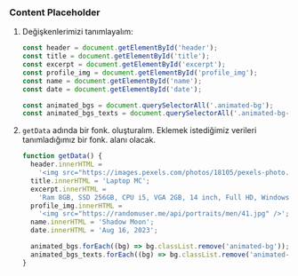 ### Content Placeholder

1. Değişkenlerimizi tanımlayalım:
    
    ```jsx
    const header = document.getElementById('header');
    const title = document.getElementById('title');
    const excerpt = document.getElementById('excerpt');
    const profile_img = document.getElementById('profile_img');
    const name = document.getElementById('name');
    const date = document.getElementById('date');
    
    const animated_bgs = document.querySelectorAll('.animated-bg');
    const animated_bgs_texts = document.querySelectorAll('.animated-bg-text');
    ```
    
2. `getData` adında bir fonk. oluşturalım. Eklemek istediğimiz verileri tanımladığımız bir fonk. alanı olacak.
    
    ```jsx
    function getData() {
      header.innerHTML =
        '<img src="https://images.pexels.com/photos/18105/pexels-photo.jpg?auto=compress&cs=tinysrgb&w=1260&h=750&dpr=1"/>';
      title.innerHTML = 'Laptop MC';
      excerpt.innerHTML =
        'Ram 8GB, SSD 256GB, CPU i5, VGA 2GB, 14 inch, Full HD, Windows 10';
      profile_img.innerHTML =
        '<img src="https://randomuser.me/api/portraits/men/41.jpg" />';
      name.innerHTML = 'Shadow Moon';
      date.innerHTML = 'Aug 16, 2023';
    
      animated_bgs.forEach((bg) => bg.classList.remove('animated-bg'));
      animated_bgs_texts.forEach((bg) => bg.classList.remove('animated-bg-text'));
    }
    ```